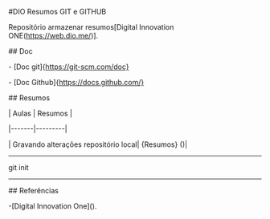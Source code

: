 \#DIO Resumos GIT e GITHUB



Repositório armazenar resumos\[Digital Innovation ONE(https://web.dio.me/)].



\## Doc

\- \[Doc git]{https://git-scm.com/doc}

\- \[Doc Github]{https://docs.github.com/}



\## Resumos



| Aulas | Resumos |

|-------|---------|

| Gravando alterações repositório local| {Resumos} ()|



---



git init

---



\## Referências



-\[Digital Innovation One]().

